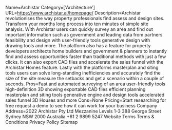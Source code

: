 Name=Archistar
Category=['Architecture']
URL=https://www.archistar.ai/homepage/
Description=Archistar revolutionises the way property professionals find assess and design sites. Transform your months long process into ten minutes of simple site analysis. With Archistar users can quickly survey an area and find out important information such as government and leading data from partners feasibility and design with user-friendly tools generative design with drawing tools and more. The platform also has a feature for property developers architects home builders and government & planners to instantly find and assess opportunities faster than traditional methods with just a few clicks. It can also export CAD files and accelerate the sales funnel with the Archistar Homes feature. Lastly with the platforms masterplan and siting tools users can solve long-standing inefficiencies and accurately find the size of the site measure the setbacks and get a scenario within a couple of seconds.
Pros=Fast and automated surveying of an area user-friendly tools high-definition 3D showing exportable CAD files efficient planning masterplan and siting tools generative engine and design tools accelerated sales funnel 3D Houses and more
Cons=None
Pricing=Start researching for free request a demo to see how it can work for your business
Company Address=2022 Archistar Pty Ltd Mezzanine Levels 1-3 388 George Street Sydney NSW 2000 Australia +61 2 9899 5247 Website Terms Terms & Conditions Privacy Policy Sitemap
